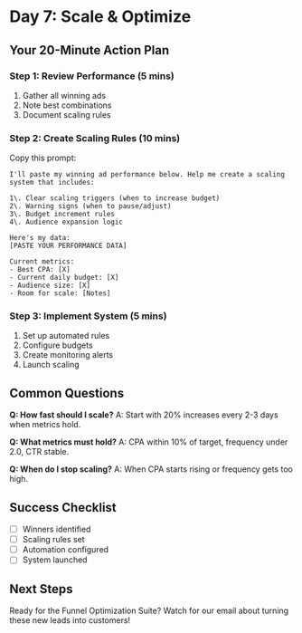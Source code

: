 # Day 7: Scale & Optimize

## Your 20-Minute Action Plan

### Step 1: Review Performance (5 mins)

1. Gather all winning ads
2. Note best combinations
3. Document scaling rules

### Step 2: Create Scaling Rules (10 mins)

Copy this prompt:

```
I'll paste my winning ad performance below. Help me create a scaling system that includes:

1\. Clear scaling triggers (when to increase budget)
2\. Warning signs (when to pause/adjust)
3\. Budget increment rules
4\. Audience expansion logic

Here's my data:
[PASTE YOUR PERFORMANCE DATA]

Current metrics:
- Best CPA: [X]
- Current daily budget: [X]
- Audience size: [X]
- Room for scale: [Notes]
```

### Step 3: Implement System (5 mins)

1. Set up automated rules
2. Configure budgets
3. Create monitoring alerts
4. Launch scaling

## Common Questions

**Q: How fast should I scale?** A: Start with 20% increases every 2-3 days when metrics hold.

**Q: What metrics must hold?** A: CPA within 10% of target, frequency under 2.0, CTR stable.

**Q: When do I stop scaling?** A: When CPA starts rising or frequency gets too high.

## Success Checklist

- [ ] Winners identified
- [ ] Scaling rules set
- [ ] Automation configured
- [ ] System launched

## Next Steps

Ready for the Funnel Optimization Suite? Watch for our email about turning these new leads into customers!
